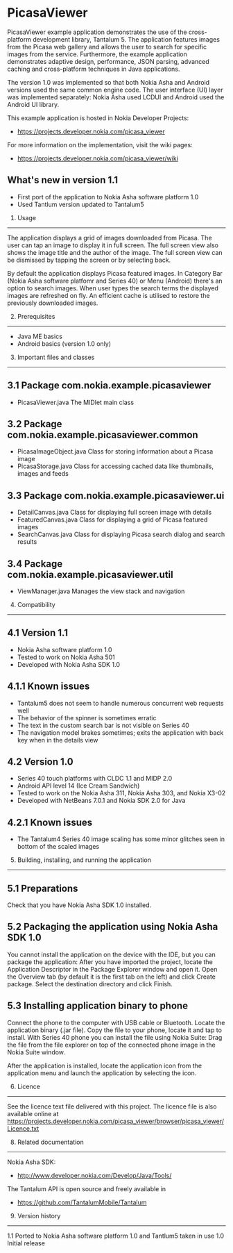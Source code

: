PicasaViewer
============

PicasaViewer example application demonstrates the use of the cross-platform
development library, Tantalum 5. The application features images from the Picasa
web gallery and allows the user to search for specific images from the service.
Furthermore, the example application demonstrates adaptive design, performance,
JSON parsing, advanced caching and cross-platform techniques in Java
applications.

The version 1.0 was implemented so that both Nokia Asha and Android versions
used the same common engine code. The user interface (UI) layer was implemented
separately: Nokia Asha used LCDUI and Android used the Android UI library.

This example application is hosted in Nokia Developer Projects:
- https://projects.developer.nokia.com/picasa_viewer

For more information on the implementation, visit the wiki pages:
- https://projects.developer.nokia.com/picasa_viewer/wiki

What's new in version 1.1
-------------------------
- First port of the application to Nokia Asha software platform 1.0
- Used Tantlum version updated to Tantalum5


1. Usage
-------------------------------------------------------------------------------

The application displays a grid of images downloaded from Picasa. The user can 
tap an image to display it in full screen. The full screen view also shows
the image title and the author of the image. The full screen view can be
dismissed by tapping the screen or by selecting back.

By default the application displays Picasa featured images. In Category Bar
(Nokia Asha software platfomr and Series 40) or Menu (Android) there's an option
to search images. When user types the search terms the displayed images are
refreshed on fly. An efficient cache is utilised to restore the previously
downloaded images.


2. Prerequisites
-------------------------------------------------------------------------------

- Java ME basics
- Android basics (version 1.0 only)


3. Important files and classes
-------------------------------------------------------------------------------

3.1 Package com.nokia.example.picasaviewer
------------------------------------------
- PicasaViewer.java      The MIDlet main class

3.2 Package com.nokia.example.picasaviewer.common
-------------------------------------------------
- PicasaImageObject.java    Class for storing information about a Picasa image
- PicasaStorage.java        Class for accessing cached data like thumbnails,
                            images and feeds

3.3 Package com.nokia.example.picasaviewer.ui
---------------------------------------------
- DetailCanvas.java     Class for displaying full screen image with details
- FeaturedCanvas.java   Class for displaying a grid of Picasa featured images
- SearchCanvas.java     Class for displaying Picasa search dialog and search 
                        results

3.4 Package com.nokia.example.picasaviewer.util
-----------------------------------------------
- ViewManager.java      Manages the view stack and navigation


4. Compatibility
-------------------------------------------------------------------------------

4.1 Version 1.1
---------------
- Nokia Asha software platform 1.0
- Tested to work on Nokia Asha 501
- Developed with Nokia Asha SDK 1.0

4.1.1 Known issues
------------------
- Tantalum5 does not seem to handle numerous concurrent web requests well
- The behavior of the spinner is sometimes erratic
- The text in the custom search bar is not visible on Series 40
- The navigation model brakes sometimes; exits the application with back key
  when in the details view

4.2 Version 1.0
---------------
- Series 40 touch platforms with CLDC 1.1 and MIDP 2.0
- Android API level 14 (Ice Cream Sandwich)
- Tested to work on the Nokia Asha 311, Nokia Asha 303, and Nokia X3-02
- Developed with NetBeans 7.0.1 and Nokia SDK 2.0 for Java

4.2.1 Known issues
------------------
- The Tantalum4 Series 40 image scaling has some minor glitches seen in bottom
  of the scaled images


5. Building, installing, and running the application
-------------------------------------------------------------------------------

5.1 Preparations
----------------
Check that you have Nokia Asha SDK 1.0 installed.

5.2 Packaging the application using Nokia Asha SDK 1.0
------------------------------------------------------
You cannot install the application on the device with the IDE, but you can 
package the application: After you have imported the project, locate the
Application Descriptor in the Package Explorer window and open it. Open the 
Overview tab (by default it is the first tab on the left) and click Create
package. Select the destination directory and click Finish.

5.3 Installing application binary to phone
------------------------------------------

Connect the phone to the computer with USB cable or Bluetooth. Locate the
application binary (.jar file). Copy the file to your phone, locate it and tap
to install. With Series 40 phone you can install the file using Nokia Suite:
Drag the file from the file explorer on top of the connected phone image in the
Nokia Suite window.

After the application is installed, locate the application icon from the
application menu and launch the application by selecting the icon.


6. Licence
-------------------------------------------------------------------------------

See the licence text file delivered with this project. The licence file is also
available online at
https://projects.developer.nokia.com/picasa_viewer/browser/picasa_viewer/Licence.txt


8. Related documentation
-------------------------------------------------------------------------------

Nokia Asha SDK:
- http://www.developer.nokia.com/Develop/Java/Tools/


The Tantalum API is open source and freely available in
- https://github.com/TantalumMobile/Tantalum


9. Version history
-------------------------------------------------------------------------------

1.1 Ported to Nokia Asha software platform 1.0 and Tantlum5 taken in use
1.0 Initial release
